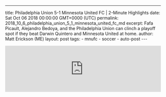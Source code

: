 ---
  title: Philadelphia Union 5-1 Minnesota United FC | 2-Minute Highlights
  date: Sat Oct 06 2018 00:00:00 GMT+0000 (UTC)
  permalink: 2018_10_6_philadelphia_union_5_1_minnesota_united_fc_md
  excerpt: Fafa Picault, Alejandro Bedoya, and the Philadelphia Union can clinch a playoff spot if they beat Darwin Quintero and Minnesota United at home.
  author: Matt Erickson (ME)
    layout: post
    tags:
      - mnufc
      - soccer
      - auto-post
    ---
  <div class='soccer-video-wrapper'>
    <iframe class='soccer-video' width='100%' height='auto' frameborder='0' allowfullscreen src="https://www.mnufc.com/iframe-video?brightcove_id=5845435923001&brightcove_player_id=default&brightcove_account_id=5534894110001"></iframe>
  </div>